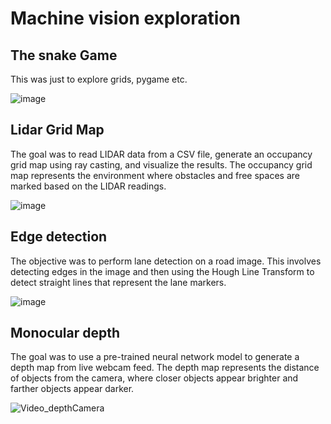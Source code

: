 # Machine vision exploration

## The snake Game
This was just to explore grids, pygame etc. 

![image](https://github.com/user-attachments/assets/0efa86e3-33e5-465a-9d0e-60828a6f7e6b)

## Lidar Grid Map
The goal was to read LIDAR data from a CSV file, generate an occupancy grid map using ray casting, and visualize the results. 
The occupancy grid map represents the environment where obstacles and free spaces are marked based on the LIDAR readings.

![image](https://github.com/user-attachments/assets/f7af7af8-6e8f-4c53-b331-52ec98ef80c8)


## Edge detection
The objective was to perform lane detection on a road image. 
This involves detecting edges in the image and then using the Hough Line Transform to detect straight lines that represent the lane markers.

![image](https://github.com/user-attachments/assets/f4d17364-d131-4222-b6e1-d96b3aba88c4)


## Monocular depth
The goal was to use a pre-trained neural network model to generate a depth map from live webcam feed. 
The depth map represents the distance of objects from the camera, where closer objects appear brighter and farther objects appear darker.

![Video_depthCamera](https://github.com/user-attachments/assets/46a329ec-1e0b-4ed7-addb-48a66c6aaae2)
